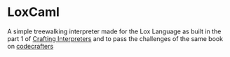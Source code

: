 # LoxCaml

A simple treewalking interpreter made for the Lox Language as built in the
part 1 of [Crafting Interpreters](https://craftinginterpreters.com/) and
to pass the challenges of the same book on [codecrafters](https://app.codecrafters.io/courses/interpreter/overview)